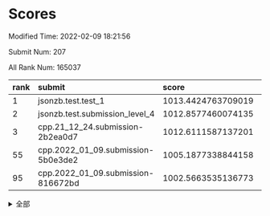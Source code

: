 # Scores

Modified Time: 2022-02-09 18:21:56

Submit Num: 207

All Rank Num: 165037

| rank |               submit               |       score        |       sigma        | pk_num |
| :--- | :--------------------------------- | :----------------- | :----------------- | :----- |
| 1    | jsonzb.test.test_1                 | 1013.4424763709019 | 0.8270508877553652 | 3187   |
| 2    | jsonzb.test.submission_level_4     | 1012.8577460074135 | 0.781986961523986  | 3189   |
| 3    | cpp.21_12_24.submission-2b2ea0d7   | 1012.6111587137201 | 0.8003774333277656 | 3191   |
| 55   | cpp.2022_01_09.submission-5b0e3de2 | 1005.1877338844158 | 0.7183397052223705 | 3189   |
| 95   | cpp.2022_01_09.submission-816672bd | 1002.5663535136773 | 0.7191009046773433 | 3189   |


<details>
<summary>全部</summary>

| rank |                 submit                 |       score        |       sigma        | pk_num |
| :--- | :------------------------------------- | :----------------- | :----------------- | :----- |
| 1    | jsonzb.test.test_1                     | 1013.4424763709019 | 0.8270508877553652 | 3187   |
| 2    | jsonzb.test.submission_level_4         | 1012.8577460074135 | 0.781986961523986  | 3189   |
| 3    | cpp.21_12_24.submission-2b2ea0d7       | 1012.6111587137201 | 0.8003774333277656 | 3191   |
| 4    | gobigger.level_3.submission_level_3_24 | 1011.9139653859887 | 0.7869697180788727 | 3194   |
| 5    | gobigger.level_3.submission_level_3_48 | 1011.7717254177637 | 0.8114140652687142 | 3188   |
| 6    | gobigger.level_3.submission_level_3_28 | 1011.5565231727254 | 0.7773208983213414 | 3185   |
| 7    | gobigger.level_3.submission_level_3_46 | 1011.1984115642516 | 0.742605728181569  | 3191   |
| 8    | gobigger.level_3.submission_level_3_30 | 1011.0922754486159 | 0.7626975500531146 | 3191   |
| 9    | gobigger.level_3.submission_level_3_22 | 1011.078342971969  | 0.7933637850746225 | 3193   |
| 10   | gobigger.level_3.submission_level_3_19 | 1011.0631970014284 | 0.7682740121298698 | 3183   |
| 11   | gobigger.level_3.submission_level_3_1  | 1011.014037748647  | 0.7746618142964422 | 3197   |
| 12   | gobigger.level_3.submission_level_3_39 | 1010.9633958017783 | 0.7734187455274716 | 3189   |
| 13   | gobigger.level_3.submission_level_3_34 | 1010.7220430087548 | 0.7525569017581256 | 3189   |
| 14   | gobigger.level_3.submission_level_3_41 | 1010.6836617224362 | 0.7552101788716274 | 3185   |
| 15   | gobigger.level_3.submission_level_3_27 | 1010.6444889478538 | 0.7712489828174578 | 3188   |
| 16   | gobigger.level_3.submission_level_3_18 | 1010.6172273105154 | 0.8040111407508291 | 3188   |
| 17   | gobigger.level_3.submission_level_3_43 | 1010.5887432270359 | 0.7599440694939663 | 3188   |
| 18   | gobigger.level_3.submission_level_3_47 | 1010.5755591471906 | 0.7508577590578391 | 3185   |
| 19   | gobigger.level_3.submission_level_3_7  | 1010.5256432147125 | 0.7751032184919147 | 3188   |
| 20   | gobigger.level_3.submission_level_3_25 | 1010.4875811951817 | 0.7826763460045872 | 3188   |
| 21   | gobigger.level_3.submission_level_3_10 | 1010.4867542842402 | 0.7704856599128906 | 3193   |
| 22   | gobigger.level_3.submission_level_3_29 | 1010.4798742606137 | 0.7839920430723123 | 3188   |
| 23   | gobigger.level_3.submission_level_3_2  | 1010.3646529936965 | 0.7485872062358814 | 3185   |
| 24   | gobigger.level_3.submission_level_3_15 | 1010.358891140823  | 0.755080121069108  | 3190   |
| 25   | gobigger.level_3.submission_level_3_0  | 1010.3160973131189 | 0.7464584383143822 | 3193   |
| 26   | gobigger.level_3.submission_level_3_16 | 1010.3012347351612 | 0.784720155415701  | 3189   |
| 27   | gobigger.level_3.submission_level_3_21 | 1010.2948635246173 | 0.7724017662464712 | 3187   |
| 28   | gobigger.level_3.submission_level_3_31 | 1010.24658441237   | 0.7503798475521841 | 3189   |
| 29   | gobigger.level_3.submission_level_3_8  | 1010.2282976710546 | 0.7661566078789799 | 3187   |
| 30   | gobigger.level_3.submission_level_3_20 | 1010.148599488512  | 0.7779922448147635 | 3191   |
| 31   | gobigger.level_3.submission_level_3_26 | 1010.1078948911754 | 0.7562637727033712 | 3190   |
| 32   | gobigger.level_3.submission_level_3_44 | 1010.100462805619  | 0.7861101117975763 | 3191   |
| 33   | gobigger.level_3.submission_level_3_40 | 1010.096660209745  | 0.7763287423012666 | 3187   |
| 34   | gobigger.level_3.submission_level_3_14 | 1010.0941039589125 | 0.7726313345481468 | 3191   |
| 35   | gobigger.level_3.submission_level_3_32 | 1010.0681397654783 | 0.7526998424620663 | 3189   |
| 36   | gobigger.level_3.submission_level_3_36 | 1009.9942813688235 | 0.7656017076170398 | 3191   |
| 37   | gobigger.level_3.submission_level_3_4  | 1009.9288685853464 | 0.7429399642634364 | 3191   |
| 38   | gobigger.level_3.submission_level_3_9  | 1009.899786947342  | 0.7713682469727684 | 3184   |
| 39   | gobigger.level_3.submission_level_3_42 | 1009.8141583220257 | 0.7668064426979342 | 3194   |
| 40   | gobigger.level_3.submission_level_3_23 | 1009.7929318588224 | 0.755666685362205  | 3186   |
| 41   | gobigger.level_3.submission_level_3_12 | 1009.6951608845528 | 0.7611518377551783 | 3191   |
| 42   | gobigger.level_3.submission_level_3_5  | 1009.6564704367547 | 0.7541218608819711 | 3185   |
| 43   | gobigger.level_3.submission_level_3_6  | 1009.5815369905423 | 0.7518133876887982 | 3191   |
| 44   | gobigger.level_3.submission_level_3_11 | 1009.5422715020825 | 0.7467917575015209 | 3187   |
| 45   | gobigger.level_3.submission_level_3_37 | 1009.5192601395887 | 0.7546588697251267 | 3185   |
| 46   | gobigger.level_3.submission_level_3_17 | 1009.5130867905108 | 0.756967442913753  | 3193   |
| 47   | gobigger.level_3.submission_level_3_35 | 1009.4841151624569 | 0.7604413531493058 | 3186   |
| 48   | gobigger.level_3.submission_level_3_13 | 1009.3499345770008 | 0.7662048249209542 | 3190   |
| 49   | gobigger.level_3.submission_level_3_38 | 1009.2235430137742 | 0.7297134659134797 | 3183   |
| 50   | gobigger.level_3.submission_level_3_3  | 1008.9422442163832 | 0.7383802295468174 | 3187   |
| 51   | gobigger.level_3.submission_level_3_49 | 1008.8029770944424 | 0.748739921549442  | 3193   |
| 52   | gobigger.level_3.submission_level_3_33 | 1008.585052944902  | 0.7547482223756006 | 3189   |
| 53   | gobigger.level_3.submission_level_3_45 | 1008.5736358544988 | 0.7376578879207452 | 3193   |
| 54   | gobigger.level_1.submission_level_1_26 | 1005.5136313525331 | 0.7193115746658507 | 3191   |
| 55   | cpp.2022_01_09.submission-5b0e3de2     | 1005.1877338844158 | 0.7183397052223705 | 3189   |
| 56   | gobigger.level_1.submission_level_1_36 | 1004.782104877928  | 0.7286129757343389 | 3193   |
| 57   | gobigger.level_1.submission_level_1_38 | 1004.6061078689695 | 0.718356598420708  | 3186   |
| 58   | gobigger.level_1.submission_level_1_17 | 1004.4344276048669 | 0.7231873738333344 | 3190   |
| 59   | gobigger.level_1.submission_level_1_49 | 1004.3402041466235 | 0.7254593372340952 | 3191   |
| 60   | gobigger.level_1.submission_level_1_18 | 1004.3217572085033 | 0.7142049658494602 | 3190   |
| 61   | gobigger.level_1.submission_level_1_7  | 1004.3141192572448 | 0.7154041064700414 | 3188   |
| 62   | gobigger.level_1.submission_level_1_13 | 1004.2627486423553 | 0.7071345690059302 | 3193   |
| 63   | gobigger.level_1.submission_level_1_27 | 1004.245689687688  | 0.7276480099240493 | 3188   |
| 64   | gobigger.level_1.submission_level_1_10 | 1004.1996718126928 | 0.7281931825450862 | 3192   |
| 65   | gobigger.level_1.submission_level_1_31 | 1004.1941884706295 | 0.7170416529286774 | 3185   |
| 66   | gobigger.level_1.submission_level_1_1  | 1004.1889490765345 | 0.7162186013324436 | 3191   |
| 67   | gobigger.level_1.submission_level_1_19 | 1004.1724054387628 | 0.7150698652480918 | 3191   |
| 68   | gobigger.level_1.submission_level_1_48 | 1004.1418435561251 | 0.7142434483049342 | 3189   |
| 69   | gobigger.level_1.submission_level_1_46 | 1003.9801980107139 | 0.730665817401073  | 3187   |
| 70   | gobigger.level_1.submission_level_1_16 | 1003.9605847277877 | 0.7215408922156739 | 3185   |
| 71   | gobigger.level_1.submission_level_1_14 | 1003.8236371691903 | 0.7338168510855121 | 3189   |
| 72   | gobigger.level_1.submission_level_1_33 | 1003.7478015131659 | 0.7239777651134588 | 3186   |
| 73   | gobigger.level_1.submission_level_1_23 | 1003.7204741135321 | 0.7275133892360935 | 3189   |
| 74   | gobigger.level_1.submission_level_1_41 | 1003.7021164806397 | 0.7128172236298624 | 3187   |
| 75   | gobigger.level_1.submission_level_1_21 | 1003.6989224973463 | 0.7162757393025474 | 3190   |
| 76   | gobigger.level_1.submission_level_1_2  | 1003.6115873577716 | 0.7077317729452428 | 3194   |
| 77   | gobigger.level_1.submission_level_1_8  | 1003.5013927378432 | 0.7145243286169634 | 3190   |
| 78   | gobigger.level_1.submission_level_1_3  | 1003.4933807019097 | 0.711694467198341  | 3190   |
| 79   | gobigger.level_1.submission_level_1_12 | 1003.4395189642129 | 0.7288374345430556 | 3189   |
| 80   | gobigger.level_1.submission_level_1_29 | 1003.385479543329  | 0.7156049520570469 | 3184   |
| 81   | gobigger.level_1.submission_level_1_34 | 1003.3447201609526 | 0.7237220603961518 | 3192   |
| 82   | gobigger.level_1.submission_level_1_4  | 1003.329665187066  | 0.7181493691111251 | 3190   |
| 83   | gobigger.level_1.submission_level_1_6  | 1003.2833848879441 | 0.7101790514453498 | 3187   |
| 84   | gobigger.level_1.submission_level_1_32 | 1003.2686455931439 | 0.7087081532578309 | 3190   |
| 85   | gobigger.level_1.submission_level_1_40 | 1003.268438776461  | 0.7176070289541078 | 3187   |
| 86   | gobigger.level_1.submission_level_1_35 | 1003.251642411872  | 0.7214710500813895 | 3189   |
| 87   | gobigger.level_1.submission_level_1_28 | 1003.1199196729341 | 0.7252305402693089 | 3192   |
| 88   | gobigger.level_1.submission_level_1_43 | 1003.1164361648254 | 0.7080015114800235 | 3189   |
| 89   | gobigger.level_1.submission_level_1_11 | 1003.1134508614488 | 0.7280386651873048 | 3191   |
| 90   | gobigger.level_1.submission_level_1_39 | 1003.025100312528  | 0.7243122417453923 | 3195   |
| 91   | gobigger.level_1.submission_level_1_45 | 1003.0231874865092 | 0.7196006728137544 | 3189   |
| 92   | gobigger.level_1.submission_level_1_37 | 1002.7955587826666 | 0.706158212392692  | 3193   |
| 93   | gobigger.level_1.submission_level_1_30 | 1002.7154879366694 | 0.7116581954168282 | 3189   |
| 94   | gobigger.level_1.submission_level_1_0  | 1002.5888035176202 | 0.7246537789737906 | 3192   |
| 95   | cpp.2022_01_09.submission-816672bd     | 1002.5663535136773 | 0.7191009046773433 | 3189   |
| 96   | gobigger.level_1.submission_level_1_9  | 1002.5093887330825 | 0.7159981627611761 | 3187   |
| 97   | gobigger.level_1.submission_level_1_42 | 1002.4572327892494 | 0.7152955088665203 | 3189   |
| 98   | gobigger.level_1.submission_level_1_15 | 1002.3495560465273 | 0.7213451875371105 | 3190   |
| 99   | gobigger.level_1.submission_level_1_44 | 1002.3400643010181 | 0.7065890751994991 | 3191   |
| 100  | gobigger.level_1.submission_level_1_47 | 1002.194082350098  | 0.7083698769883079 | 3191   |
| 101  | gobigger.level_1.submission_level_1_20 | 1002.1184884037685 | 0.7089856508350254 | 3185   |
| 102  | gobigger.level_1.submission_level_1_24 | 1002.0551933628758 | 0.721235185635955  | 3188   |
| 103  | gobigger.level_1.submission_level_1_25 | 1001.9987215283334 | 0.7205296317261719 | 3187   |
| 104  | gobigger.level_1.submission_level_1_5  | 1001.897458295794  | 0.7108460424894258 | 3186   |
| 105  | gobigger.level_1.submission_level_1_22 | 1001.809006997517  | 0.7080339570137452 | 3192   |
| 106  | gobigger.random.submission_random_8    | 997.3981064563868  | 0.706141665935694  | 3187   |
| 107  | gobigger.random.submission_random_27   | 997.2095855833284  | 0.7085598308699975 | 3188   |
| 108  | gobigger.random.submission_random_16   | 996.7409492783045  | 0.7147456519133465 | 3189   |
| 109  | gobigger.random.submission_random_34   | 996.7199394332382  | 0.7097170646346431 | 3190   |
| 110  | gobigger.random.submission_random_24   | 996.685133111546   | 0.7135838627224378 | 3188   |
| 111  | gobigger.random.submission_random_41   | 996.6624410108578  | 0.7164198483400056 | 3190   |
| 112  | gobigger.random.submission_random_31   | 996.6367457705555  | 0.7103377650113778 | 3188   |
| 113  | gobigger.random.submission_random_42   | 996.4239275470003  | 0.6970539267409896 | 3185   |
| 114  | gobigger.random.submission_random_0    | 996.4166310407571  | 0.7162804607437021 | 3193   |
| 115  | gobigger.random.submission_random_12   | 996.4014782006112  | 0.706818133029411  | 3191   |
| 116  | gobigger.random.submission_random_11   | 996.3555602189224  | 0.7168615834095161 | 3183   |
| 117  | gobigger.random.submission_random_37   | 996.2858020525246  | 0.7112238370607995 | 3195   |
| 118  | gobigger.random.submission_random_35   | 996.2433406416559  | 0.7225463538287159 | 3191   |
| 119  | gobigger.random.submission_random_30   | 996.2189829985916  | 0.7119856943829914 | 3191   |
| 120  | gobigger.random.submission_random_14   | 995.9372668092165  | 0.7203973689510127 | 3186   |
| 121  | gobigger.random.submission_random_15   | 995.8943472316353  | 0.7080865198954898 | 3192   |
| 122  | gobigger.random.submission_random_36   | 995.8813463752625  | 0.7067307991571242 | 3190   |
| 123  | gobigger.random.submission_random_13   | 995.8399685026068  | 0.7194070308536603 | 3189   |
| 124  | gobigger.random.submission_random_40   | 995.8119442197315  | 0.7270338579330681 | 3191   |
| 125  | gobigger.random.submission_random_2    | 995.8023305793657  | 0.7111794708337904 | 3186   |
| 126  | gobigger.random.submission_random_48   | 995.8013431913975  | 0.7008023141602424 | 3186   |
| 127  | gobigger.random.submission_random_5    | 995.7883593115927  | 0.7161586746258657 | 3187   |
| 128  | gobigger.random.submission_random_33   | 995.785649145609   | 0.7093786122311894 | 3188   |
| 129  | gobigger.random.submission_random_29   | 995.7362659798249  | 0.719725287226106  | 3192   |
| 130  | gobigger.random.submission_random_44   | 995.721262907846   | 0.7179334331215665 | 3188   |
| 131  | gobigger.random.submission_random_1    | 995.6303055313412  | 0.702743230910047  | 3189   |
| 132  | gobigger.random.submission_random_18   | 995.5951451948154  | 0.7283689997994969 | 3190   |
| 133  | gobigger.random.submission_random_26   | 995.5818518115274  | 0.6979569228415566 | 3193   |
| 134  | gobigger.random.submission_random_32   | 995.5666547127473  | 0.7193614743505273 | 3186   |
| 135  | gobigger.random.submission_random_19   | 995.551114239958   | 0.7175307905668076 | 3194   |
| 136  | gobigger.random.submission_random_10   | 995.5455484476552  | 0.7203696600143423 | 3187   |
| 137  | gobigger.random.submission_random_47   | 995.5422540720269  | 0.7185481357987559 | 3188   |
| 138  | gobigger.random.submission_random_49   | 995.5285041372506  | 0.7113971613559661 | 3183   |
| 139  | gobigger.random.submission_random_3    | 995.4719829226203  | 0.7074620402973967 | 3184   |
| 140  | gobigger.random.submission_random_21   | 995.4608304450119  | 0.7125674574960376 | 3188   |
| 141  | gobigger.random.submission_random_4    | 995.3895127616939  | 0.7298331476167482 | 3191   |
| 142  | gobigger.random.submission_random_46   | 995.3548744056485  | 0.713727327708044  | 3186   |
| 143  | gobigger.random.submission_random_7    | 995.3130182557758  | 0.7165426854969831 | 3184   |
| 144  | gobigger.random.submission_random_6    | 995.2680600630235  | 0.7353538039234985 | 3191   |
| 145  | gobigger.random.submission_random_38   | 995.2098475800125  | 0.7089301474331817 | 3190   |
| 146  | gobigger.random.submission_random_45   | 995.2003875146156  | 0.717246947629547  | 3187   |
| 147  | gobigger.random.submission_random_20   | 995.1733901497062  | 0.710378705017639  | 3189   |
| 148  | gobigger.random.submission_random_22   | 995.1449047561026  | 0.7055677160744384 | 3193   |
| 149  | gobigger.random.submission_random_39   | 995.0832248702027  | 0.709653799511706  | 3188   |
| 150  | gobigger.random.submission_random_25   | 995.0663613812842  | 0.712780268292704  | 3193   |
| 151  | gobigger.random.submission_random_28   | 995.0130345061289  | 0.725526598157574  | 3184   |
| 152  | gobigger.random.submission_random_17   | 994.9693064163436  | 0.715590788046345  | 3189   |
| 153  | gobigger.random.submission_random_23   | 994.9058076629011  | 0.7270086734916293 | 3188   |
| 154  | gobigger.random.submission_random_9    | 994.7824412032943  | 0.7212065736444532 | 3190   |
| 155  | gobigger.random.submission_random_43   | 994.4992541124184  | 0.7076540006509995 | 3190   |
| 156  | gobigger.level_2.submission_level_2_36 | 994.2515604405688  | 0.7168346288883636 | 3189   |
| 157  | gobigger.level_2.submission_level_2_15 | 993.4205808452703  | 0.7483718158295526 | 3193   |
| 158  | gobigger.level_2.submission_level_2_40 | 993.2811872531186  | 0.7269423051500208 | 3190   |
| 159  | gobigger.level_2.submission_level_2_46 | 993.2357500770731  | 0.7476328157344052 | 3189   |
| 160  | gobigger.level_2.submission_level_2_4  | 993.209494063824   | 0.7393214772045262 | 3191   |
| 161  | gobigger.level_2.submission_level_2_7  | 992.8866559833998  | 0.7335638152112315 | 3192   |
| 162  | gobigger.level_2.submission_level_2_25 | 992.8294611490337  | 0.749972030792913  | 3191   |
| 163  | gobigger.level_2.submission_level_2_0  | 992.7029364409183  | 0.7333169489163086 | 3191   |
| 164  | gobigger.level_2.submission_level_2_12 | 992.6190332479005  | 0.7374287776590025 | 3192   |
| 165  | gobigger.level_2.submission_level_2_23 | 992.576407000404   | 0.7213725414840342 | 3192   |
| 166  | gobigger.level_2.submission_level_2_37 | 992.5215204265071  | 0.7435131355015767 | 3185   |
| 167  | gobigger.level_2.submission_level_2_24 | 992.4914830537999  | 0.7369721672929107 | 3182   |
| 168  | gobigger.level_2.submission_level_2_6  | 992.3351037924602  | 0.7675147735032615 | 3189   |
| 169  | gobigger.level_2.submission_level_2_2  | 992.3276492187309  | 0.7507820719843855 | 3189   |
| 170  | gobigger.level_2.submission_level_2_17 | 992.3273284148456  | 0.7446144182574341 | 3187   |
| 171  | gobigger.level_2.submission_level_2_22 | 992.2499177922722  | 0.730392091594638  | 3192   |
| 172  | gobigger.level_2.submission_level_2_1  | 992.2051487711278  | 0.7497416379988183 | 3194   |
| 173  | gobigger.level_2.submission_level_2_42 | 992.203421451533   | 0.7302509745669792 | 3191   |
| 174  | gobigger.level_2.submission_level_2_9  | 992.1106195789761  | 0.7520836210567308 | 3185   |
| 175  | gobigger.level_2.submission_level_2_19 | 992.0674831178026  | 0.7451094878196027 | 3190   |
| 176  | gobigger.level_2.submission_level_2_20 | 992.0614409366892  | 0.7471193748729494 | 3183   |
| 177  | gobigger.level_2.submission_level_2_13 | 991.9359235238202  | 0.7559540462607041 | 3189   |
| 178  | gobigger.level_2.submission_level_2_48 | 991.8434038208306  | 0.7594114065040918 | 3189   |
| 179  | gobigger.level_2.submission_level_2_30 | 991.7687371974022  | 0.7416907392227231 | 3193   |
| 180  | gobigger.level_2.submission_level_2_27 | 991.767762007477   | 0.7710719957887753 | 3187   |
| 181  | gobigger.level_2.submission_level_2_33 | 991.6870068050143  | 0.7414348902271382 | 3193   |
| 182  | gobigger.level_2.submission_level_2_3  | 991.6816624029946  | 0.7465377197237161 | 3189   |
| 183  | gobigger.level_2.submission_level_2_47 | 991.665006410766   | 0.7437650202064139 | 3188   |
| 184  | gobigger.level_2.submission_level_2_32 | 991.5457481209846  | 0.7505521252713571 | 3187   |
| 185  | gobigger.level_2.submission_level_2_41 | 991.5440128057878  | 0.7473610012587272 | 3192   |
| 186  | gobigger.level_2.submission_level_2_34 | 991.4872356092204  | 0.7553160043917152 | 3188   |
| 187  | gobigger.level_2.submission_level_2_10 | 991.4408756339753  | 0.7472956940628631 | 3188   |
| 188  | gobigger.level_2.submission_level_2_5  | 991.4407466593542  | 0.7485097818558055 | 3187   |
| 189  | gobigger.level_2.submission_level_2_14 | 991.4238476267006  | 0.7445598415873712 | 3193   |
| 190  | gobigger.level_2.submission_level_2_39 | 991.3379041755973  | 0.7399066029648069 | 3193   |
| 191  | gobigger.level_2.submission_level_2_31 | 991.1806330773212  | 0.7556063151891047 | 3187   |
| 192  | gobigger.level_2.submission_level_2_45 | 991.1633973529202  | 0.7594675317801569 | 3187   |
| 193  | gobigger.level_2.submission_level_2_26 | 991.1608309505846  | 0.7496269458263314 | 3187   |
| 194  | gobigger.level_2.submission_level_2_18 | 991.1481308870636  | 0.7424640329936989 | 3189   |
| 195  | gobigger.level_2.submission_level_2_11 | 991.1215392090674  | 0.7656488078146318 | 3188   |
| 196  | gobigger.level_2.submission_level_2_8  | 991.0979742207371  | 0.7697410449252411 | 3187   |
| 197  | gobigger.level_2.submission_level_2_28 | 991.0963212084537  | 0.7372277926243906 | 3192   |
| 198  | gobigger.level_2.submission_level_2_29 | 991.0847509106336  | 0.7597442735870722 | 3193   |
| 199  | gobigger.level_2.submission_level_2_38 | 990.9962512930091  | 0.7478645101618929 | 3186   |
| 200  | gobigger.level_2.submission_level_2_16 | 990.895225421933   | 0.7866704239222475 | 3191   |
| 201  | gobigger.level_2.submission_level_2_43 | 990.8066762787209  | 0.7609311356199563 | 3189   |
| 202  | gobigger.level_2.submission_level_2_49 | 990.3267715952005  | 0.7617769301467952 | 3193   |
| 203  | gobigger.level_2.submission_level_2_21 | 990.0851923805996  | 0.7552235623943403 | 3190   |
| 204  | gobigger.level_2.submission_level_2_35 | 989.972514177838   | 0.7795478706618725 | 3190   |
| 205  | gobigger.level_2.submission_level_2_44 | 989.9193168100562  | 0.7803362274221796 | 3190   |
| 206  | gobigger.none.submission_none_1        | 979.0358222095954  | 1.265099544096844  | 3191   |
| 207  | gobigger.none.submission_none_0        | 978.9083312800907  | 1.22239278796811   | 3186   |

</details>